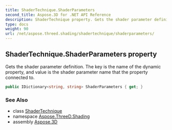 ```yaml
---
title: ShaderTechnique.ShaderParameters
second_title: Aspose.3D for .NET API Reference
description: ShaderTechnique property. Gets the shader parameter definition. The key is the name of the dynamic property and value is the shader parameter name that the property connected to
type: docs
weight: 90
url: /net/aspose.threed.shading/shadertechnique/shaderparameters/
---
```

## ShaderTechnique.ShaderParameters property

Gets the shader parameter definition. The key is the name of the dynamic property, and value is the shader parameter name that the property connected to.

```csharp
public IDictionary<string, string> ShaderParameters { get; }
```

### See Also

* class [ShaderTechnique](../)
* namespace [Aspose.ThreeD.Shading](../../../aspose.threed.shading/)
* assembly [Aspose.3D](../../../)


